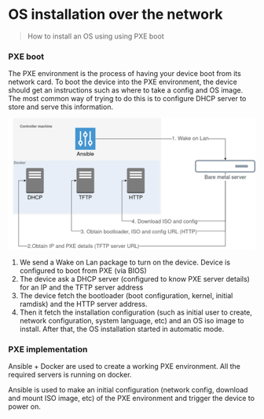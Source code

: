 # OS installation over the network

> How to install an OS using using PXE boot

### PXE boot

The PXE environment is the process of having your device boot from its network card. 
To boot the device into the PXE environment, the device should get an instructions such as where to take a config and OS image. 
The most common way of trying to do this is to configure DHCP server to store and serve this information.

![](assets/pxe-sequence.png)

1. We send a Wake on Lan package to turn on the device. Device is configured to boot from PXE (via BIOS)
2. The device ask a DHCP server (configured to know PXE server details) for an IP and the TFTP server address
3. The device fetch the bootloader (boot configuration, kernel, initial ramdisk) and the HTTP server address.
4. Then it fetch the installation configuration (such as initial user to create, network configuration, system language, etc) and an OS iso image to install. After that, the OS installation started in automatic mode.

### PXE implementation

Ansible + Docker are used to create a working PXE environment. All the required servers is running on docker. 

Ansible is used to make an initial configuration (network config, download and mount ISO image, etc) of the PXE environment and trigger the device to power on.